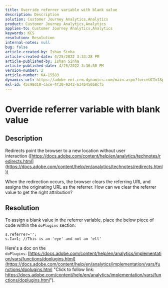 ```yaml
---
title: Override referrer variable with blank value
description: Description
solution: Customer Journey Analytics,Analytics
product: Customer Journey Analytics,Analytics
applies-to: Customer Journey Analytics,Analytics
keywords: KCS
resolution: Resolution
internal-notes: null
bug: false
article-created-by: Ishan Sinha
article-created-date: 4/25/2022 3:33:28 PM
article-published-by: Ishan Sinha
article-published-date: 4/25/2022 3:36:50 PM
version-number: 2
article-number: KA-15583
dynamics-url: https://adobe-ent.crm.dynamics.com/main.aspx?forceUCI=1&pagetype=entityrecord&etn=knowledgearticle&id=6520a809-adc4-ec11-a7b6-0022480a1d64
exl-id: 45c98d10-cace-4f30-9242-634b450b8cf5
---
```

# Override referrer variable with blank value

## Description


Redirects point the browser to a new location without user interaction ([https://docs.adobe.com/content/help/en/analytics/technotes/redirects.html](https://docs.adobe.com/content/help/en/analytics/technotes/redirects.html))

When the redirection occurs, the browser clears the referring URL and assigns the originating URL as the referrer. How can we clear the referrer value to get the right attribution?


## Resolution


To assign a blank value in the referrer variable, place the below piece of code within the `doPlugins` section:

```
s.referrer='';
s.Ia=1; //This is an 'eye' and not an 'ell'
```
 
Here's a doc on the `doPlugins`: [https://docs.adobe.com/content/help/en/analytics/implementation/vars/functions/doplugins.html](https://docs.adobe.com/content/help/en/analytics/implementation/vars/functions/doplugins.html "Click to follow link: https://docs.adobe.com/content/help/en/analytics/implementation/vars/functions/doplugins.html").
